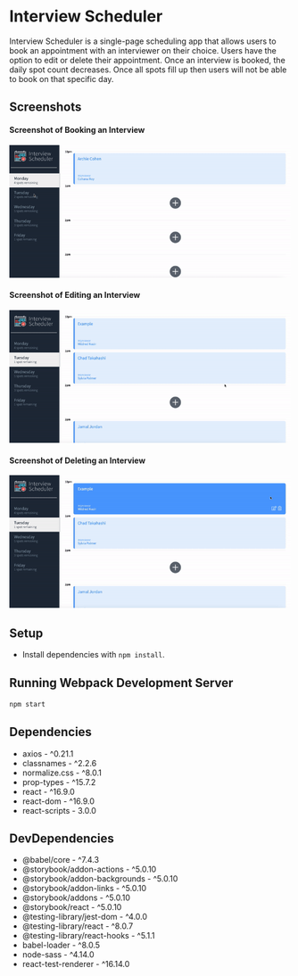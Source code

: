 # Interview Scheduler
 Interview Scheduler is a single-page scheduling app that allows users to book an appointment with an interviewer on their choice. Users have the option to edit or delete their appointment. Once an interview is booked, the daily spot count decreases. Once all spots fill up then users will not be able to book on that specific day.

## Screenshots
#### Screenshot of Booking an Interview
!["Screenshot of Booking an Interview"](https://github.com/lukebergmann/scheduler/blob/master/docs/CreateNewInterview.gif?raw=true)
#### Screenshot of Editing an Interview
!["Screenshot of Editing an Interview"](https://github.com/lukebergmann/scheduler/blob/master/docs/EditInterview.gif?raw=true)
#### Screenshot of Deleting an Interview
!["Screenshot of Deleting an Interview"](https://github.com/lukebergmann/scheduler/blob/master/docs/DeleteInterview.gif?raw=true)
## Setup

* Install dependencies with `npm install`.

## Running Webpack Development Server

```sh
npm start
```
## Dependencies 
  * axios -  ^0.21.1
  * classnames -  ^2.2.6
  * normalize.css -  ^8.0.1
  * prop-types -  ^15.7.2
  * react -  ^16.9.0
  * react-dom -  ^16.9.0
  * react-scripts -  3.0.0
 ## DevDependencies 
  * @babel/core - ^7.4.3
  * @storybook/addon-actions - ^5.0.10
  * @storybook/addon-backgrounds - ^5.0.10
  * @storybook/addon-links - ^5.0.10
  * @storybook/addons - ^5.0.10
  * @storybook/react - ^5.0.10
  * @testing-library/jest-dom - ^4.0.0
  * @testing-library/react - ^8.0.7
  * @testing-library/react-hooks - ^5.1.1
  * babel-loader - ^8.0.5
  * node-sass - ^4.14.0
  * react-test-renderer - ^16.14.0
  


